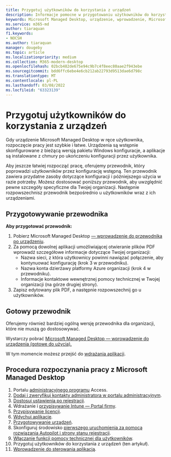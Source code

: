 ```yaml
---
title: Przygotuj użytkowników do korzystania z urządzeń
description: Informacje pomocne w przygotowaniu użytkowników do korzystania z urządzeń
keywords: Microsoft Managed Desktop, urządzenie, wprowadzenie, Microsoft 365
ms.service: m365-md
author: tiaraquan
f1.keywords:
- NOCSH
ms.author: tiaraquan
manager: dougeby
ms.topic: article
ms.localizationpriority: medium
ms.collection: M365-modern-desktop
ms.openlocfilehash: 02bcb482de675e94c9b7c4f8eec80aae2f943ebe
ms.sourcegitcommit: bdd6ffc6ebe4e6cb212ab22793d9513dae6d798c
ms.translationtype: MT
ms.contentlocale: pl-PL
ms.lasthandoff: 03/08/2022
ms.locfileid: "63323139"
---
```

# <a name="get-your-users-ready-to-use-devices"></a>Przygotuj użytkowników do korzystania z urządzeń

Gdy urządzenie Microsoft Managed Desktop w ręce użytkownika, rozpoczęcie pracy jest szybkie i łatwe. Urządzenia są wstępnie skonfigurowane z bieżącą wersją pakietu Windows konfiguracje, a aplikacje są instalowane z chmury po ukończeniu konfiguracji przez użytkownika.

Aby jeszcze łatwiej rozpocząć pracę, oferujemy przewodnik, który poprowadzi użytkowników przez konfigurację wstępną. Ten przewodnik zawiera przydatne zasoby dotyczące konfiguracji i późniejszego użycia w razie potrzeby. Możesz dostosować poniższy przewodnik, aby uwzględnić pewne szczegóły specyficzne dla Twojej organizacji. Następnie rozpowszechnisz przewodnik bezpośrednio u użytkowników wraz z ich urządzeniami.

## <a name="prepare-the-guide"></a>Przygotowywanie przewodnika

**Aby przygotować przewodnik:**

1. Pobierz Microsoft Managed Desktop [— wprowadzenie do przewodnika po urządzeniu](https://github.com/MicrosoftDocs/microsoft-365-docs/raw/public/microsoft-365/managed-desktop/get-started/downloads/microsoft-managed-desktop-user-guide-no-help-custom-v2.pdf).
2. Za pomocą dowolnej aplikacji umożliwiającej otwieranie plików PDF wprowadź szczegółowe informacje dotyczące Twojej organizacji:
    - Nazwa sieci, z która użytkownicy powinni nawiązać połączenie, aby kontynuować konfigurację (krok 3 w przewodniku).
    - Nazwa konta dzierżawy platformy Azure organizacji (krok 4 w przewodniku).
    - Informacje kontaktowe wewnętrznej pomocy technicznej w Twojej organizacji (na górze drugiej strony).
3. Zapisz edytowany plik PDF, a następnie rozpowszechnij go u użytkowników.

## <a name="ready-to-use-guide"></a>Gotowy przewodnik

Oferujemy również bardziej ogólną wersję przewodnika dla organizacji, które nie muszą go dostosowywać.

Wystarczy pobrać [Microsoft Managed Desktop — wprowadzenie do urządzenia (gotowe do użycia).](https://github.com/MicrosoftDocs/microsoft-365-docs/raw/public/microsoft-365/managed-desktop/get-started/downloads/microsoft-managed-desktop-user-guide-no-help-v2.pdf)

W tym momencie możesz przejść do [wdrażania aplikacji](deploy-apps.md).

## <a name="steps-to-get-started-with-microsoft-managed-desktop"></a>Procedura rozpoczynania pracy z Microsoft Managed Desktop

1. Portalu [administracyjnego programu](access-admin-portal.md) Access.
1. [Dodaj i zweryfikuj kontakty administratora w portalu administracyjnym](add-admin-contacts.md).
1. [Dostosuj ustawienia po rejestracji](conditional-access.md).
1. Wdrażanie i [przypisywanie Intune — Portal firmy](company-portal.md).
1. [Przypisywanie licencji](assign-licenses.md).
1. [Wdychuj aplikacje](deploy-apps.md).
1. [Przygotowywanie urządzeń](prepare-devices.md).
1. Skonfiguruj środowisko [pierwszego uruchomienia za pomocą rozwiązania Autopilot i strony stanu rejestracji](esp-first-run.md).
1. [Włączanie funkcji pomocy technicznej dla użytkowników](enable-support.md).
1. Przygotuj użytkowników do korzystania z urządzeń (ten artykuł).
1. [Wprowadzenie do sterowania aplikacją](get-started-app-control.md).

